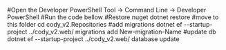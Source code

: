 ﻿#Open the Developer PowerShell
Tool -> Command Line -> Developer PowerShell
#Run the code bellow
#Restore nuget
dotnet restore
#move to this folder
cd cody_v2.Repositories
#add migrations
dotnet ef --startup-project ../cody_v2.web/ migrations add New-migration-Name
#update db
dotnet ef --startup-project ../cody_v2.web/ database update

